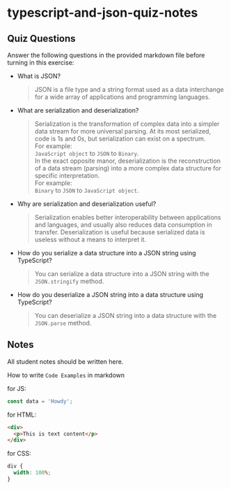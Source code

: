 # typescript-and-json-quiz-notes

## Quiz Questions

Answer the following questions in the provided markdown file before turning in this exercise:

- What is JSON?

  > JSON is a file type and a string format used as a data interchange for a wide array of applications and programming languages.

- What are serialization and deserialization?

  > Serialization is the transformation of complex data into a simpler data stream for more universal parsing. At its most serialized, code is 1s and 0s, but serialization can exist on a spectrum.\
  > For example:\
  > `JavaScript object` to `JSON` to `Binary`.\
  > In the exact opposite manor, deserialization is the reconstruction of a data stream (parsing) into a more complex data structure for specific interpretation.\
  > For example:\
  > `Binary` to `JSON` to `JavaScript object`.

- Why are serialization and deserialization useful?

  > Serialization enables better interoperability between applications and languages, and usually also reduces data consumption in transfer. Deserialization is useful because serialized data is useless without a means to interpret it.

- How do you serialize a data structure into a JSON string using TypeScript?

  > You can serialize a data structure into a JSON string with the `JSON.stringify` method.

- How do you deserialize a JSON string into a data structure using TypeScript?

  > You can deserialize a JSON string into a data structure with the `JSON.parse` method.

## Notes

All student notes should be written here.

How to write `Code Examples` in markdown

for JS:

```javascript
const data = 'Howdy';
```

for HTML:

```html
<div>
  <p>This is text content</p>
</div>
```

for CSS:

```css
div {
  width: 100%;
}
```
